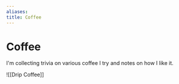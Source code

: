 ```yaml
---
aliases:
title: Coffee
---
```

# Coffee
I'm collecting trivia on various coffee I try and notes on how I like it.

![[Drip Coffee]]